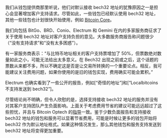 我们从钱包提供商那里听说，他们对默认接收 bech32 地址的犹豫原因之一是担心会显著增加客户支持请求。尽管如此，一些钱包已经默认使用 bech32 地址，其他一些钱包也计划很快开始使用，例如 [Bitcoin Core][core bech32 plan]。

我们向包括 BitGo、BRD、Conio、Electrum 和 Gemini 在内的多家服务商征求了关于使用 bech32 地址对客户支持负担的意见。大多数服务商报告称问题很少（“没有支持请求”和“没有太多困惑”）。

有一家服务商表示：“与比特币地址相关的客户支持票增加了 50%，但票数绝对数量如此之小，可能无法给出太多意义。在 Bech32 出现之前或之后，这个话题的票数从来都不多，所以不确定这是否是让交易所转换的一个重要论点。相反，我可能建议关注费用问题，如果你使用的是旧的钱包实现，费用确实可能会累积。”

Electrum 也确实看到了一些公开的报告，例如[“奇怪的地址”]和[“Localbitcoins 不支持发送到 bech32”]。

尽管结论尚不明确，但令人欣慰的是，选择支持接收 bech32 地址的服务并没有对其客户支持团队产生负面影响。上面关于考虑费用节省的建议可能远远超过了这些担忧，并且与 Bitcoin Optech 的[指导][save money with bech32]一致。鉴于少数负面报告和支持接收 bech32 地址的钱包和服务可以显著节省费用，可能是时候让更多的钱包开始将 bech32 作为默认地址格式。如果这种情况发生，那么其他钱包和服务支持发送到 bech32 地址将变得更加重要。

[core bech32 plan]: /zh/newsletters/2019/04/02/#新闻
["strange addresses"]: https://github.com/spesmilo/electrum/issues/5382
["localbitcoins does not support sending to bech32"]: https://github.com/spesmilo/electrum/issues/5371
[save money with bech32]: /zh/bech32-sending-support/#使用原生-segwit-节省费用
